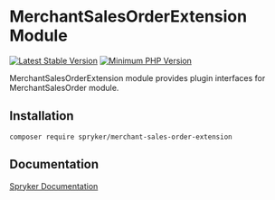 # MerchantSalesOrderExtension Module
[![Latest Stable Version](https://poser.pugx.org/spryker/merchant-sales-order-extension/v/stable.svg)](https://packagist.org/packages/spryker/merchant-sales-order-extension)
[![Minimum PHP Version](https://img.shields.io/badge/php-%3E%3D%208.2-8892BF.svg)](https://php.net/)

MerchantSalesOrderExtension module provides plugin interfaces for MerchantSalesOrder module.

## Installation

```
composer require spryker/merchant-sales-order-extension
```

## Documentation

[Spryker Documentation](https://docs.spryker.com)
